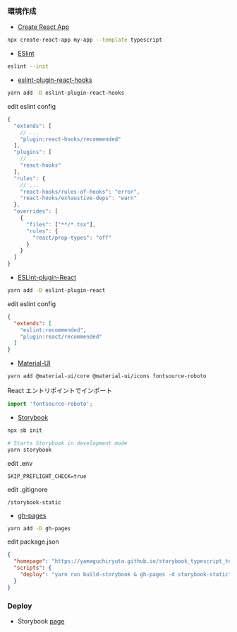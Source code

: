 ### 環境作成

- [Create React App](https://github.com/facebook/create-react-app)

```sh
npx create-react-app my-app --template typescript
```

- [ESlint](https://github.com/eslint/eslint)

```sh
eslint --init
```

- [eslint-plugin-react-hooks](https://www.npmjs.com/package/eslint-plugin-react-hooks)

```sh
yarn add -D eslint-plugin-react-hooks
```

edit eslint config

``` JavaScript
{
  "extends": [
    // ...
    "plugin:react-hooks/recommended"
  ],
  "plugins": [
    // ...
    "react-hooks"
  ],
  "rules": {
    // ...
    "react-hooks/rules-of-hooks": "error",
    "react-hooks/exhaustive-deps": "warn"
  },
  "overrides": [
    {
      "files": ["**/*.tsx"],
      "rules": {
        "react/prop-types": "off"
      }
    }
  ]
}
```

- [ESLint-plugin-React](https://github.com/yannickcr/eslint-plugin-react)

```sh
yarn add -D eslint-plugin-react
```

edit eslint config

```JSON
{
  "extends": [
    "eslint:recommended",
    "plugin:react/recommended"
  ]
}
```

- [Material-UI](https://github.com/mui-org/material-ui)

```sh
yarn add @material-ui/core @material-ui/icons fontsource-roboto
```

React エントリポイントでインポート

```TypeScript
import 'fontsource-roboto';
```

- [Storybook](https://github.com/storybookjs/storybook)

```sh
npx sb init

# Starts Storybook in development mode
yarn storybook
```

edit .env

```
SKIP_PREFLIGHT_CHECK=true
```

edit .gitignore

```
/storybook-static
```

- [gh-pages](https://github.com/tschaub/gh-pages)

```sh
yarn add -D gh-pages
```

edit package.json

```JSON
{
  "homepage": "https://yamaguchiryuta.github.io/storybook_typescript_test/",
  "scripts": {
    "deploy": "yarn run build-storybook & gh-pages -d storybook-static"
  }
}
```

### Deploy

- Storybook [page](https://yamaguchiryuta.github.io/storybook_typescript_test/)
